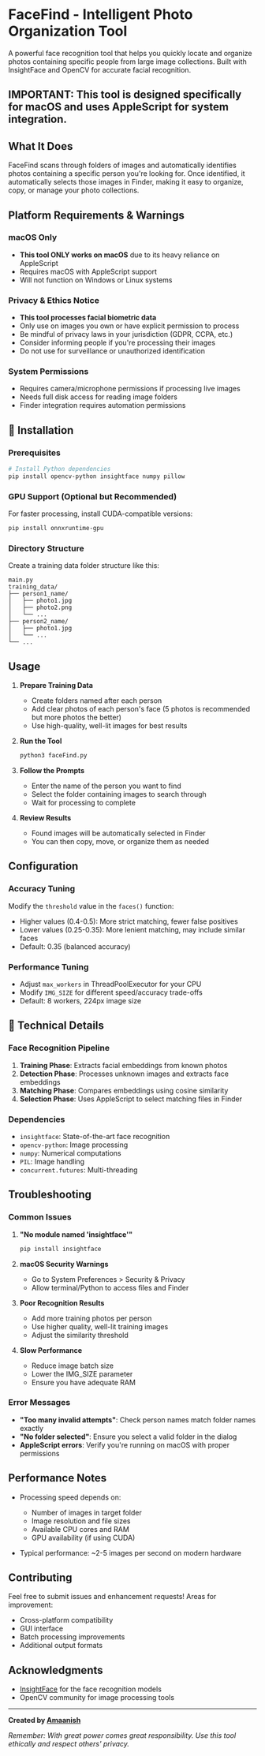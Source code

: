 # FaceFind - Intelligent Photo Organization Tool


A powerful face recognition tool that helps you quickly locate and organize photos containing specific people from large image collections. Built with InsightFace and OpenCV for accurate facial recognition.

## IMPORTANT: This tool is designed specifically for macOS and uses AppleScript for system integration. 

##  What It Does

FaceFind scans through folders of images and automatically identifies photos containing a specific person you're looking for. Once identified, it automatically selects those images in Finder, making it easy to organize, copy, or manage your photo collections.

##  Platform Requirements & Warnings

### macOS Only
- **This tool ONLY works on macOS** due to its heavy reliance on AppleScript
- Requires macOS with AppleScript support
- Will not function on Windows or Linux systems

### Privacy & Ethics Notice
- **This tool processes facial biometric data**
- Only use on images you own or have explicit permission to process
- Be mindful of privacy laws in your jurisdiction (GDPR, CCPA, etc.)
- Consider informing people if you're processing their images
- Do not use for surveillance or unauthorized identification

### System Permissions
- Requires camera/microphone permissions if processing live images
- Needs full disk access for reading image folders
- Finder integration requires automation permissions

## 🚀 Installation

### Prerequisites
```bash
# Install Python dependencies
pip install opencv-python insightface numpy pillow
```

### GPU Support (Optional but Recommended)
For faster processing, install CUDA-compatible versions:
```bash
pip install onnxruntime-gpu
```

### Directory Structure
Create a training data folder structure like this:
```
main.py
training_data/
├── person1_name/
│   ├── photo1.jpg
│   ├── photo2.png
│   └── ...
├── person2_name/
│   ├── photo1.jpg
│   └── ...
└── ...
```

##  Usage

1. **Prepare Training Data**
   - Create folders named after each person
   - Add clear photos of each person's face (5 photos is recommended but more photos the better)
   - Use high-quality, well-lit images for best results

2. **Run the Tool**
   ```bash
   python3 faceFind.py
   ```

3. **Follow the Prompts**
   - Enter the name of the person you want to find
   - Select the folder containing images to search through
   - Wait for processing to complete

4. **Review Results**
   - Found images will be automatically selected in Finder
   - You can then copy, move, or organize them as needed

##  Configuration

### Accuracy Tuning
Modify the `threshold` value in the `faces()` function:
- Higher values (0.4-0.5): More strict matching, fewer false positives
- Lower values (0.25-0.35): More lenient matching, may include similar faces
- Default: 0.35 (balanced accuracy)

### Performance Tuning
- Adjust `max_workers` in ThreadPoolExecutor for your CPU
- Modify `IMG_SIZE` for different speed/accuracy trade-offs
- Default: 8 workers, 224px image size

## 🔧 Technical Details

### Face Recognition Pipeline
1. **Training Phase**: Extracts facial embeddings from known photos
2. **Detection Phase**: Processes unknown images and extracts face embeddings
3. **Matching Phase**: Compares embeddings using cosine similarity
4. **Selection Phase**: Uses AppleScript to select matching files in Finder

### Dependencies
- `insightface`: State-of-the-art face recognition
- `opencv-python`: Image processing
- `numpy`: Numerical computations
- `PIL`: Image handling
- `concurrent.futures`: Multi-threading

##  Troubleshooting

### Common Issues
1. **"No module named 'insightface'"**
   ```bash
   pip install insightface
   ```

2. **macOS Security Warnings**
   - Go to System Preferences > Security & Privacy
   - Allow terminal/Python to access files and Finder

3. **Poor Recognition Results**
   - Add more training photos per person
   - Use higher quality, well-lit training images
   - Adjust the similarity threshold

4. **Slow Performance**
   - Reduce image batch size
   - Lower the IMG_SIZE parameter
   - Ensure you have adequate RAM

### Error Messages
- **"Too many invalid attempts"**: Check person names match folder names exactly
- **"No folder selected"**: Ensure you select a valid folder in the dialog
- **AppleScript errors**: Verify you're running on macOS with proper permissions

##  Performance Notes

- Processing speed depends on:
  - Number of images in target folder
  - Image resolution and file sizes
  - Available CPU cores and RAM
  - GPU availability (if using CUDA)

- Typical performance: ~2-5 images per second on modern hardware

##  Contributing

Feel free to submit issues and enhancement requests! Areas for improvement:
- Cross-platform compatibility
- GUI interface
- Batch processing improvements
- Additional output formats

##  Acknowledgments

- [InsightFace](https://github.com/deepinsight/insightface) for the face recognition models
- OpenCV community for image processing tools

---

**Created by [Amaanish](https://github.com/Amaanish)**

*Remember: With great power comes great responsibility. Use this tool ethically and respect others' privacy.*
